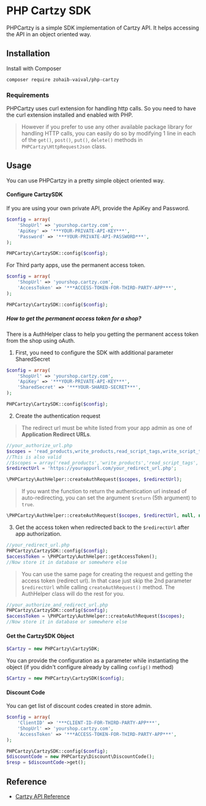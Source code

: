 # PHP Cartzy SDK


PHPCartzy is a simple SDK implementation of Cartzy API. It helps accessing the API in an object oriented way. 

## Installation
Install with Composer
```shell
composer require zohaib-vaival/php-cartzy
```

### Requirements
PHPCartzy uses curl extension for handling http calls. So you need to have the curl extension installed and enabled with PHP.
>However if you prefer to use any other available package library for handling HTTP calls, you can easily do so by modifying 1 line in each of the `get()`, `post()`, `put()`, `delete()` methods in `PHPCartzy\HttpRequestJson` class.

## Usage

You can use PHPCartzy in a pretty simple object oriented way. 

#### Configure CartzySDK
If you are using your own private API, provide the ApiKey and Password. 

```php
$config = array(
    'ShopUrl' => 'yourshop.cartzy.com',
    'ApiKey' => '***YOUR-PRIVATE-API-KEY***',
    'Password' => '***YOUR-PRIVATE-API-PASSWORD***',
);

PHPCartzy\CartzySDK::config($config);
```

For Third party apps, use the permanent access token.

```php
$config = array(
    'ShopUrl' => 'yourshop.cartzy.com',
    'AccessToken' => '***ACCESS-TOKEN-FOR-THIRD-PARTY-APP***',
);

PHPCartzy\CartzySDK::config($config);
```
##### How to get the permanent access token for a shop?
There is a AuthHelper class to help you getting the permanent access token from the shop using oAuth. 

1) First, you need to configure the SDK with additional parameter SharedSecret

```php
$config = array(
    'ShopUrl' => 'yourshop.cartzy.com',
    'ApiKey' => '***YOUR-PRIVATE-API-KEY***',
    'SharedSecret' => '***YOUR-SHARED-SECRET***',
);

PHPCartzy\CartzySDK::config($config);
```

2) Create the authentication request 

> The redirect url must be white listed from your app admin as one of **Application Redirect URLs**.

```php
//your_authorize_url.php
$scopes = 'read_products,write_products,read_script_tags,write_script_tags';
//This is also valid
//$scopes = array('read_products','write_products','read_script_tags', 'write_script_tags'); 
$redirectUrl = 'https://yourappurl.com/your_redirect_url.php';

\PHPCartzy\AuthHelper::createAuthRequest($scopes, $redirectUrl);
```

> If you want the function to return the authentication url instead of auto-redirecting, you can set the argument `$return` (5th argument) to `true`.

```php
\PHPCartzy\AuthHelper::createAuthRequest($scopes, $redirectUrl, null, null, true);
```

3) Get the access token when redirected back to the `$redirectUrl` after app authorization. 

```php
//your_redirect_url.php
PHPCartzy\CartzySDK::config($config);
$accessToken = \PHPCartzy\AuthHelper::getAccessToken();
//Now store it in database or somewhere else
```

> You can use the same page for creating the request and getting the access token (redirect url). In that case just skip the 2nd parameter `$redirectUrl` while calling `createAuthRequest()` method. The AuthHelper class will do the rest for you.

```php
//your_authorize_and_redirect_url.php
PHPCartzy\CartzySDK::config($config);
$accessToken = \PHPCartzy\AuthHelper::createAuthRequest($scopes);
//Now store it in database or somewhere else
```

#### Get the CartzySDK Object

```php
$Cartzy = new PHPCartzy\CartzySDK;
```

You can provide the configuration as a parameter while instantiating the object (if you didn't configure already by calling `config()` method)

```php
$Cartzy = new PHPCartzy\CartzySDK($config);
```

#### Discount Code
You can get list of discount codes created in store admin.
```php
$config = array(
    'ClientID' => '***CLIENT-ID-FOR-THIRD-PARTY-APP***',
    'ShopUrl' => 'yourshop.cartzy.com',
    'AccessToken' => '***ACCESS-TOKEN-FOR-THIRD-PARTY-APP***',
);

PHPCartzy\CartzySDK::config($config);
$discountCode = new PHPCartzy\Discount\DiscountCode();
$resp = $discountCode->get();
```

## Reference
- [Cartzy API Reference](https://help.cartzy.com/api/reference/)